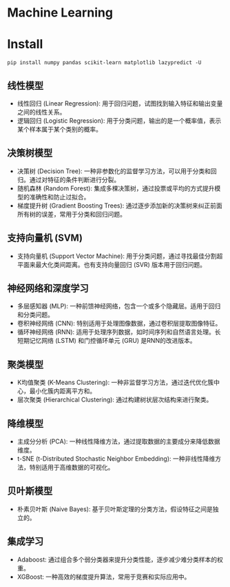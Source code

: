 # Machine Learning

# Install
```
pip install numpy pandas scikit-learn matplotlib lazypredict -U
```

## 线性模型
- 线性回归 (Linear Regression): 用于回归问题，试图找到输入特征和输出变量之间的线性关系。
- 逻辑回归 (Logistic Regression): 用于分类问题，输出的是一个概率值，表示某个样本属于某个类别的概率。

## 决策树模型
- 决策树 (Decision Tree): 一种非参数化的监督学习方法，可以用于分类和回归。通过对特征的条件判断进行分裂。
- 随机森林 (Random Forest): 集成多棵决策树，通过投票或平均的方式提升模型的准确性和防止过拟合。
- 梯度提升树 (Gradient Boosting Trees): 通过逐步添加新的决策树来纠正前面所有树的误差，常用于分类和回归问题。

## 支持向量机 (SVM)
- 支持向量机 (Support Vector Machine): 用于分类问题，通过寻找最佳分割超平面来最大化类间距离。也有支持向量回归 (SVR) 版本用于回归问题。

## 神经网络和深度学习
- 多层感知器 (MLP): 一种前馈神经网络，包含一个或多个隐藏层。适用于回归和分类问题。
- 卷积神经网络 (CNN): 特别适用于处理图像数据，通过卷积层提取图像特征。
- 循环神经网络 (RNN): 适用于处理序列数据，如时间序列和自然语言处理。长短期记忆网络 (LSTM) 和门控循环单元 (GRU) 是RNN的改进版本。

## 聚类模型
- K均值聚类 (K-Means Clustering): 一种非监督学习方法，通过迭代优化簇中心，最小化簇内距离平方和。
- 层次聚类 (Hierarchical Clustering): 通过构建树状层次结构来进行聚类。

## 降维模型
- 主成分分析 (PCA): 一种线性降维方法，通过提取数据的主要成分来降低数据维度。
- t-SNE (t-Distributed Stochastic Neighbor Embedding): 一种非线性降维方法，特别适用于高维数据的可视化。

## 贝叶斯模型
- 朴素贝叶斯 (Naive Bayes): 基于贝叶斯定理的分类方法，假设特征之间是独立的。

## 集成学习
- Adaboost: 通过组合多个弱分类器来提升分类性能，逐步减少难分类样本的权重。
- XGBoost: 一种高效的梯度提升算法，常用于竞赛和实际应用中。